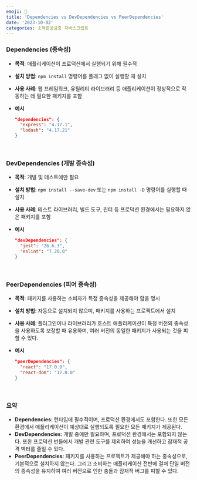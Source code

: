 ```yaml
---
emoji: 🧐
title: 'Dependencies vs DevDependencies vs PeerDependencies'
date: '2023-10-02'
categories: 소박한궁금증 자바스크립트
---
```


### Dependencies (종속성)

- **목적**: 애플리케이션이 프로덕션에서 실행되기 위해 필수적
- **설치 방법**: `npm install` 명령어를 플래그 없이 실행할 때 설치
- **사용 사례**: 웹 프레임워크, 유틸리티 라이브러리 등 애플리케이션이 정상적으로 작동하는 데 필요한 패키지를 포함
- **예시**

  ```json
  "dependencies": {
    "express": "4.17.1",
    "lodash": "4.17.21"
  }
  ```

<br>

### DevDependencies (개발 종속성)

- **목적**: 개발 및 테스트에만 필요
- **설치 방법**: `npm install --save-dev` 또는 `npm install -D` 명령어를 실행할 때 설치
- **사용 사례**: 테스트 라이브러리, 빌드 도구, 린터 등 프로덕션 환경에서는 필요하지 않은 패키지를 포함
- **예시**

  ```json
  "devDependencies": {
    "jest": "26.6.3",
    "eslint": "7.20.0"
  }
  ```

  <br>

### PeerDependencies (피어 종속성)

- **목적**: 패키지를 사용하는 소비자가 특정 종속성을 제공해야 함을 명시
- **설치 방법**: 자동으로 설치되지 않으며, 패키지를 사용하는 프로젝트에서 설치
- **사용 사례**: 플러그인이나 라이브러리가 호스트 애플리케이션이 특정 버전의 종속성을 사용하도록 보장할 때 유용하며, 여러 버전의 동일한 패키지가 사용되는 것을 피할 수 있다.
- **예시**

  ```json
  "peerDependencies": {
    "react": "17.0.0",
    "react-dom": "17.0.0"
  }
  ```

  <br>

### 요약

- **Dependencies**: 런타임에 필수적이며, 프로덕션 환경에서도 포함한다. 또한 모든 환경에서 애플리케이션이 예상대로 실행되도록 필요한 모든 패키지가 제공된다.
- **DevDependencies**: 개발 중에만 필요하며, 프로덕션 환경에서는 포함되지 않는다. 또한 프로덕션 번들에서 개발 관련 도구를 제외하여 성능을 개선하고 잠재적 공격 벡터를 줄일 수 있다.
- **PeerDependencies**: 패키지를 사용하는 프로젝트가 제공해야 하는 종속성으로, 기본적으로 설치하지 않는다. 그리고 소비하는 애플리케이션 전반에 걸쳐 단일 버전의 종속성을 유지하여 여러 버전으로 인한 충돌과 잠재적 버그를 피할 수 있다.
